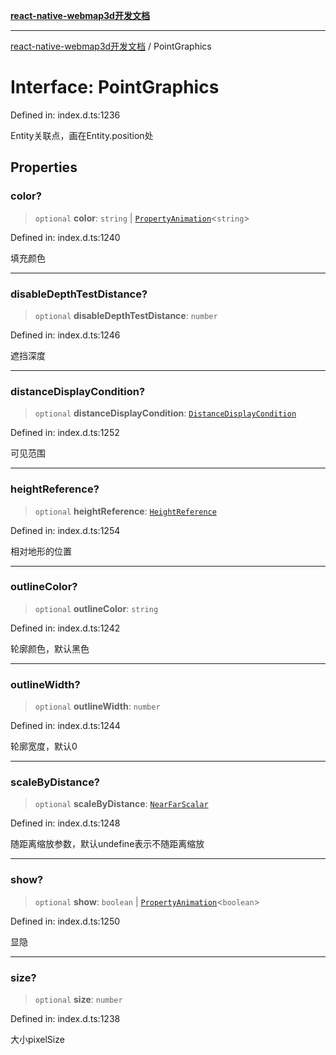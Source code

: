 [**react-native-webmap3d开发文档**](../README.md)

***

[react-native-webmap3d开发文档](../globals.md) / PointGraphics

# Interface: PointGraphics

Defined in: index.d.ts:1236

Entity关联点，画在Entity.position处

## Properties

### color?

> `optional` **color**: `string` \| [`PropertyAnimation`](PropertyAnimation.md)\<`string`\>

Defined in: index.d.ts:1240

填充颜色

***

### disableDepthTestDistance?

> `optional` **disableDepthTestDistance**: `number`

Defined in: index.d.ts:1246

遮挡深度

***

### distanceDisplayCondition?

> `optional` **distanceDisplayCondition**: [`DistanceDisplayCondition`](DistanceDisplayCondition.md)

Defined in: index.d.ts:1252

可见范围

***

### heightReference?

> `optional` **heightReference**: [`HeightReference`](../enumerations/HeightReference.md)

Defined in: index.d.ts:1254

相对地形的位置

***

### outlineColor?

> `optional` **outlineColor**: `string`

Defined in: index.d.ts:1242

轮廓颜色，默认黑色

***

### outlineWidth?

> `optional` **outlineWidth**: `number`

Defined in: index.d.ts:1244

轮廓宽度，默认0

***

### scaleByDistance?

> `optional` **scaleByDistance**: [`NearFarScalar`](NearFarScalar.md)

Defined in: index.d.ts:1248

随距离缩放参数，默认undefine表示不随距离缩放

***

### show?

> `optional` **show**: `boolean` \| [`PropertyAnimation`](PropertyAnimation.md)\<`boolean`\>

Defined in: index.d.ts:1250

显隐

***

### size?

> `optional` **size**: `number`

Defined in: index.d.ts:1238

大小pixelSize
